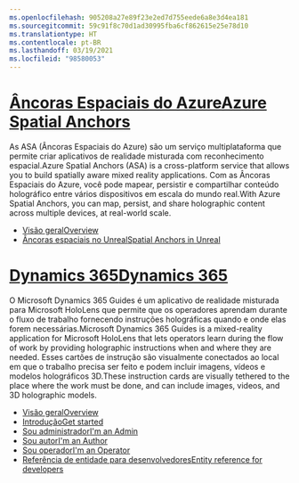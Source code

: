 ```yaml
---
ms.openlocfilehash: 905208a27e89f23e2ed7d755eede6a8e3d4ea181
ms.sourcegitcommit: 59c91f8c70d1ad30995fba6cf862615e25e78d10
ms.translationtype: HT
ms.contentlocale: pt-BR
ms.lasthandoff: 03/19/2021
ms.locfileid: "98580053"
---
```

# <a name="azure-spatial-anchors"></a>[<span data-ttu-id="25d22-101">Âncoras Espaciais do Azure</span><span class="sxs-lookup"><span data-stu-id="25d22-101">Azure Spatial Anchors</span></span>](#tab/asa)

<span data-ttu-id="25d22-102">As ASA (Âncoras Espaciais do Azure) são um serviço multiplataforma que permite criar aplicativos de realidade misturada com reconhecimento espacial.</span><span class="sxs-lookup"><span data-stu-id="25d22-102">Azure Spatial Anchors (ASA) is a cross-platform service that allows you to build spatially aware mixed reality applications.</span></span> <span data-ttu-id="25d22-103">Com as Âncoras Espaciais do Azure, você pode mapear, persistir e compartilhar conteúdo holográfico entre vários dispositivos em escala do mundo real.</span><span class="sxs-lookup"><span data-stu-id="25d22-103">With Azure Spatial Anchors, you can map, persist, and share holographic content across multiple devices, at real-world scale.</span></span>

* [<span data-ttu-id="25d22-104">Visão geral</span><span class="sxs-lookup"><span data-stu-id="25d22-104">Overview</span></span>](/azure/spatial-anchors/overview) 
* [<span data-ttu-id="25d22-105">Âncoras espaciais no Unreal</span><span class="sxs-lookup"><span data-stu-id="25d22-105">Spatial Anchors in Unreal</span></span>](../unreal/unreal-azure-spatial-anchors.md) 

# <a name="dynamics-365"></a>[<span data-ttu-id="25d22-106">Dynamics 365</span><span class="sxs-lookup"><span data-stu-id="25d22-106">Dynamics 365</span></span>](#tab/D365)

<span data-ttu-id="25d22-107">O Microsoft Dynamics 365 Guides é um aplicativo de realidade misturada para Microsoft HoloLens que permite que os operadores aprendam durante o fluxo de trabalho fornecendo instruções holográficas quando e onde elas forem necessárias.</span><span class="sxs-lookup"><span data-stu-id="25d22-107">Microsoft Dynamics 365 Guides is a mixed-reality application for Microsoft HoloLens that lets operators learn during the flow of work by providing holographic instructions when and where they are needed.</span></span> <span data-ttu-id="25d22-108">Esses cartões de instrução são visualmente conectados ao local em que o trabalho precisa ser feito e podem incluir imagens, vídeos e modelos holográficos 3D.</span><span class="sxs-lookup"><span data-stu-id="25d22-108">These instruction cards are visually tethered to the place where the work must be done, and can include images, videos, and 3D holographic models.</span></span>

* [<span data-ttu-id="25d22-109">Visão geral</span><span class="sxs-lookup"><span data-stu-id="25d22-109">Overview</span></span>](/dynamics365/mixed-reality/guides/) 
* [<span data-ttu-id="25d22-110">Introdução</span><span class="sxs-lookup"><span data-stu-id="25d22-110">Get started</span></span>](/dynamics365/mixed-reality/guides/get-started) 
* [<span data-ttu-id="25d22-111">Sou administrador</span><span class="sxs-lookup"><span data-stu-id="25d22-111">I'm an Admin</span></span>](/dynamics365/mixed-reality/guides/setup)
* [<span data-ttu-id="25d22-112">Sou autor</span><span class="sxs-lookup"><span data-stu-id="25d22-112">I'm an Author</span></span>](/dynamics365/mixed-reality/guides/authoring-overview) 
* [<span data-ttu-id="25d22-113">Sou operador</span><span class="sxs-lookup"><span data-stu-id="25d22-113">I'm an Operator</span></span>](/dynamics365/mixed-reality/guides/operator-overview) 
* [<span data-ttu-id="25d22-114">Referência de entidade para desenvolvedores</span><span class="sxs-lookup"><span data-stu-id="25d22-114">Entity reference for developers</span></span>](/dynamics365/mixed-reality/guides/developer-entity-reference)